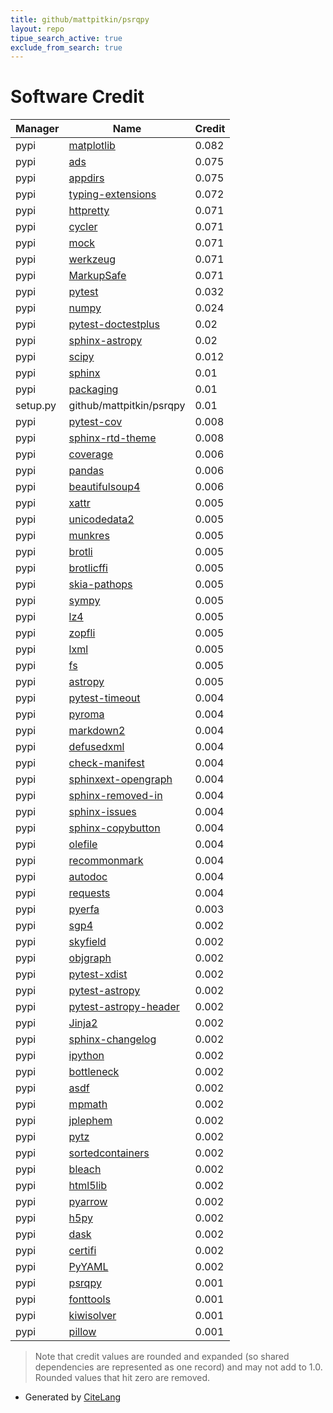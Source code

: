 ```yaml
---
title: github/mattpitkin/psrqpy
layout: repo
tipue_search_active: true
exclude_from_search: true
---
```

# Software Credit

|Manager|Name|Credit|
|-------|----|------|
|pypi|[matplotlib](https://matplotlib.org)|0.082|
|pypi|[ads](http://www.github.com/andycasey/ads/)|0.075|
|pypi|[appdirs](http://github.com/ActiveState/appdirs)|0.075|
|pypi|[typing-extensions](https://pypi.org/project/typing-extensions)|0.072|
|pypi|[httpretty](https://httpretty.readthedocs.io/en/latest/)|0.071|
|pypi|[cycler](https://github.com/matplotlib/cycler)|0.071|
|pypi|[mock](http://mock.readthedocs.org/en/latest/)|0.071|
|pypi|[werkzeug](https://palletsprojects.com/p/werkzeug/)|0.071|
|pypi|[MarkupSafe](https://palletsprojects.com/p/markupsafe/)|0.071|
|pypi|[pytest](https://pypi.org/project/pytest)|0.032|
|pypi|[numpy](https://pypi.org/project/numpy)|0.024|
|pypi|[pytest-doctestplus](https://pypi.org/project/pytest-doctestplus)|0.02|
|pypi|[sphinx-astropy](https://pypi.org/project/sphinx-astropy)|0.02|
|pypi|[scipy](https://pypi.org/project/scipy)|0.012|
|pypi|[sphinx](https://pypi.org/project/sphinx)|0.01|
|pypi|[packaging](https://pypi.org/project/packaging)|0.01|
|setup.py|github/mattpitkin/psrqpy|0.01|
|pypi|[pytest-cov](https://github.com/pytest-dev/pytest-cov)|0.008|
|pypi|[sphinx-rtd-theme](https://pypi.org/project/sphinx-rtd-theme)|0.008|
|pypi|[coverage](https://pypi.org/project/coverage)|0.006|
|pypi|[pandas](https://pypi.org/project/pandas)|0.006|
|pypi|[beautifulsoup4](https://pypi.org/project/beautifulsoup4)|0.006|
|pypi|[xattr](https://pypi.org/project/xattr)|0.005|
|pypi|[unicodedata2](https://pypi.org/project/unicodedata2)|0.005|
|pypi|[munkres](https://pypi.org/project/munkres)|0.005|
|pypi|[brotli](https://pypi.org/project/brotli)|0.005|
|pypi|[brotlicffi](https://pypi.org/project/brotlicffi)|0.005|
|pypi|[skia-pathops](https://pypi.org/project/skia-pathops)|0.005|
|pypi|[sympy](https://pypi.org/project/sympy)|0.005|
|pypi|[lz4](https://pypi.org/project/lz4)|0.005|
|pypi|[zopfli](https://pypi.org/project/zopfli)|0.005|
|pypi|[lxml](https://pypi.org/project/lxml)|0.005|
|pypi|[fs](https://pypi.org/project/fs)|0.005|
|pypi|[astropy](http://astropy.org)|0.005|
|pypi|[pytest-timeout](https://pypi.org/project/pytest-timeout)|0.004|
|pypi|[pyroma](https://pypi.org/project/pyroma)|0.004|
|pypi|[markdown2](https://pypi.org/project/markdown2)|0.004|
|pypi|[defusedxml](https://pypi.org/project/defusedxml)|0.004|
|pypi|[check-manifest](https://pypi.org/project/check-manifest)|0.004|
|pypi|[sphinxext-opengraph](https://pypi.org/project/sphinxext-opengraph)|0.004|
|pypi|[sphinx-removed-in](https://pypi.org/project/sphinx-removed-in)|0.004|
|pypi|[sphinx-issues](https://pypi.org/project/sphinx-issues)|0.004|
|pypi|[sphinx-copybutton](https://pypi.org/project/sphinx-copybutton)|0.004|
|pypi|[olefile](https://pypi.org/project/olefile)|0.004|
|pypi|[recommonmark](https://pypi.org/project/recommonmark)|0.004|
|pypi|[autodoc](https://pypi.org/project/autodoc)|0.004|
|pypi|[requests](https://pypi.org/project/requests)|0.004|
|pypi|[pyerfa](https://github.com/liberfa/pyerfa)|0.003|
|pypi|[sgp4](https://pypi.org/project/sgp4)|0.002|
|pypi|[skyfield](https://pypi.org/project/skyfield)|0.002|
|pypi|[objgraph](https://pypi.org/project/objgraph)|0.002|
|pypi|[pytest-xdist](https://pypi.org/project/pytest-xdist)|0.002|
|pypi|[pytest-astropy](https://pypi.org/project/pytest-astropy)|0.002|
|pypi|[pytest-astropy-header](https://pypi.org/project/pytest-astropy-header)|0.002|
|pypi|[Jinja2](https://pypi.org/project/Jinja2)|0.002|
|pypi|[sphinx-changelog](https://pypi.org/project/sphinx-changelog)|0.002|
|pypi|[ipython](https://pypi.org/project/ipython)|0.002|
|pypi|[bottleneck](https://pypi.org/project/bottleneck)|0.002|
|pypi|[asdf](https://pypi.org/project/asdf)|0.002|
|pypi|[mpmath](https://pypi.org/project/mpmath)|0.002|
|pypi|[jplephem](https://pypi.org/project/jplephem)|0.002|
|pypi|[pytz](https://pypi.org/project/pytz)|0.002|
|pypi|[sortedcontainers](https://pypi.org/project/sortedcontainers)|0.002|
|pypi|[bleach](https://pypi.org/project/bleach)|0.002|
|pypi|[html5lib](https://pypi.org/project/html5lib)|0.002|
|pypi|[pyarrow](https://pypi.org/project/pyarrow)|0.002|
|pypi|[h5py](https://pypi.org/project/h5py)|0.002|
|pypi|[dask](https://pypi.org/project/dask)|0.002|
|pypi|[certifi](https://pypi.org/project/certifi)|0.002|
|pypi|[PyYAML](https://pypi.org/project/PyYAML)|0.002|
|pypi|[psrqpy](https://github.com/mattpitkin/psrqpy)|0.001|
|pypi|[fonttools](http://github.com/fonttools/fonttools)|0.001|
|pypi|[kiwisolver](https://github.com/nucleic/kiwi)|0.001|
|pypi|[pillow](https://python-pillow.org)|0.001|


> Note that credit values are rounded and expanded (so shared dependencies are represented as one record) and may not add to 1.0. Rounded values that hit zero are removed.


- Generated by [CiteLang](https://github.com/vsoch/citelang)
